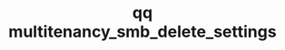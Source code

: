 ---
category: multitenancy
command: multitenancy_smb_delete_settings
keywords: qq, qq_cli, multitenancy_smb_delete_settings
optional_options:
- alternate: []
  help: ID of the tenant to delete settings for
  name: --tenant-id
  required: true
permalink: /qq-cli-command-guide/multitenancy/multitenancy_smb_delete_settings.html
positional_options: []
sidebar: qq_cli_command_reference_sidebar
summary: This section explains how to use the <code>qq multitenancy_smb_delete_settings</code>
  command.
synopsis: Delete SMB settings for a tenant
title: qq multitenancy_smb_delete_settings
usage: qq multitenancy_smb_delete_settings [-h] --tenant-id TENANT_ID

---